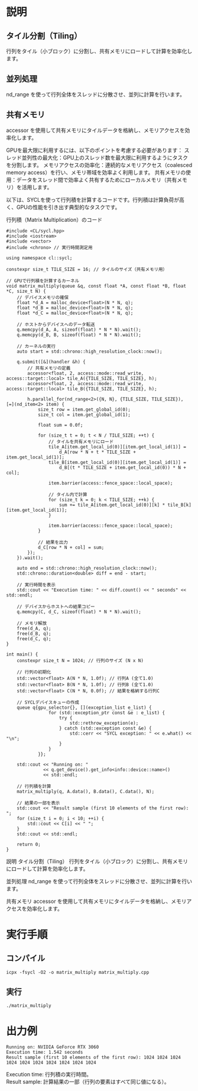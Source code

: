 # 説明
## タイル分割（Tiling）  
行列をタイル（小ブロック）に分割し、共有メモリにロードして計算を効率化します。  

## 並列処理
nd_range を使って行列全体をスレッドに分散させ、並列に計算を行います。 

## 共有メモリ  
accessor を使用して共有メモリにタイルデータを格納し、メモリアクセスを効率化します。   

GPUを最大限に利用するには、以下のポイントを考慮する必要があります： 
スレッド並列性の最大化：GPU上のスレッド数を最大限に利用するようにタスクを分割します。 
メモリアクセスの効率化：連続的なメモリアクセス（coalesced memory access）を行い、メモリ帯域を効率よく利用します。 
共有メモリの使用：データをスレッド間で効率よく共有するためにローカルメモリ（共有メモリ）を活用します。  


以下は、SYCLを使って行列積を計算するコードです。行列積は計算負荷が高く、GPUの性能を引き出す典型的なタスクです。   

行列積（Matrix Multiplication）のコード   
```
#include <CL/sycl.hpp>
#include <iostream>
#include <vector>
#include <chrono> // 実行時間測定用

using namespace cl::sycl;

constexpr size_t TILE_SIZE = 16; // タイルのサイズ（共有メモリ用）

// GPUで行列積を計算するカーネル
void matrix_multiply(queue &q, const float *A, const float *B, float *C, size_t N) {
    // デバイスメモリの確保
    float *d_A = malloc_device<float>(N * N, q);
    float *d_B = malloc_device<float>(N * N, q);
    float *d_C = malloc_device<float>(N * N, q);

    // ホストからデバイスへのデータ転送
    q.memcpy(d_A, A, sizeof(float) * N * N).wait();
    q.memcpy(d_B, B, sizeof(float) * N * N).wait();

    // カーネルの実行
    auto start = std::chrono::high_resolution_clock::now();

    q.submit([&](handler &h) {
        // 共有メモリの定義
        accessor<float, 2, access::mode::read_write, access::target::local> tile_A({TILE_SIZE, TILE_SIZE}, h);
        accessor<float, 2, access::mode::read_write, access::target::local> tile_B({TILE_SIZE, TILE_SIZE}, h);

        h.parallel_for(nd_range<2>({N, N}, {TILE_SIZE, TILE_SIZE}), [=](nd_item<2> item) {
            size_t row = item.get_global_id(0);
            size_t col = item.get_global_id(1);

            float sum = 0.0f;

            for (size_t t = 0; t < N / TILE_SIZE; ++t) {
                // タイルを共有メモリにロード
                tile_A[item.get_local_id(0)][item.get_local_id(1)] =
                    d_A[row * N + t * TILE_SIZE + item.get_local_id(1)];
                tile_B[item.get_local_id(0)][item.get_local_id(1)] =
                    d_B[(t * TILE_SIZE + item.get_local_id(0)) * N + col];

                item.barrier(access::fence_space::local_space);

                // タイル内で計算
                for (size_t k = 0; k < TILE_SIZE; ++k) {
                    sum += tile_A[item.get_local_id(0)][k] * tile_B[k][item.get_local_id(1)];
                }

                item.barrier(access::fence_space::local_space);
            }

            // 結果を出力
            d_C[row * N + col] = sum;
        });
    }).wait();

    auto end = std::chrono::high_resolution_clock::now();
    std::chrono::duration<double> diff = end - start;

    // 実行時間を表示
    std::cout << "Execution time: " << diff.count() << " seconds" << std::endl;

    // デバイスからホストへの結果コピー
    q.memcpy(C, d_C, sizeof(float) * N * N).wait();

    // メモリ解放
    free(d_A, q);
    free(d_B, q);
    free(d_C, q);
}

int main() {
    constexpr size_t N = 1024; // 行列のサイズ (N x N)

    // 行列の初期化
    std::vector<float> A(N * N, 1.0f); // 行列A (全て1.0)
    std::vector<float> B(N * N, 1.0f); // 行列B (全て1.0)
    std::vector<float> C(N * N, 0.0f); // 結果を格納する行列C

    // SYCLデバイスキューの作成
    queue q{gpu_selector{}, [](exception_list e_list) {
                for (std::exception_ptr const &e : e_list) {
                    try {
                        std::rethrow_exception(e);
                    } catch (std::exception const &e) {
                        std::cerr << "SYCL exception: " << e.what() << "\n";
                    }
                }
            }};

    std::cout << "Running on: " 
              << q.get_device().get_info<info::device::name>() 
              << std::endl;

    // 行列積を計算
    matrix_multiply(q, A.data(), B.data(), C.data(), N);

    // 結果の一部を表示
    std::cout << "Result sample (first 10 elements of the first row): ";
    for (size_t i = 0; i < 10; ++i) {
        std::cout << C[i] << " ";
    }
    std::cout << std::endl;

    return 0;
}
```
説明
タイル分割（Tiling）
行列をタイル（小ブロック）に分割し、共有メモリにロードして計算を効率化します。

並列処理
nd_range を使って行列全体をスレッドに分散させ、並列に計算を行います。

共有メモリ
accessor を使用して共有メモリにタイルデータを格納し、メモリアクセスを効率化します。

# 実行手順
## コンパイル
```
icpx -fsycl -O2 -o matrix_multiply matrix_multiply.cpp
```

## 実行
``` ./matrix_multiply ```

# 出力例
```
Running on: NVIDIA GeForce RTX 3060
Execution time: 1.542 seconds
Result sample (first 10 elements of the first row): 1024 1024 1024 1024 1024 1024 1024 1024 1024 1024
```
Execution time: 行列積の実行時間。  
Result sample: 計算結果の一部（行列の要素はすべて同じ値になる）。   